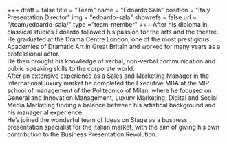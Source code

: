 +++
draft		= false
title		= "Team"
name		= "Edoardo Sala"
position 	= "Italy Presentation Director"
img			= "edoardo-sala"
showrefs	= false
url			= "/team/edoardo-sala/"
type		="team-member"
+++
After his diploma in classical studies Edoardo followed his passion for the arts and the theatre.<br>He graduated at the Drama Centre London, one of the most prestigious Academies of Dramatic Art in Great Britain and worked for many years as a professional actor.<br>He then brought his knowledge of verbal, non-verbal communication and public speaking skills to the corporate world.<br>After an extensive experience as a Sales and Marketing Manager in the International luxury market he completed the Executive MBA at the MIP school of management of the Politecnico of Milan, where he focused on General and Innovation Management, Luxury Marketing, Digital and Social Media Marketing finding a balance between his artistical background and his managerial experience.<br>He’s joined the wonderful team of Ideas on Stage as a business presentation specialist for the Italian market, with the aim of giving his own contribution to the Business Presentation Revolution.